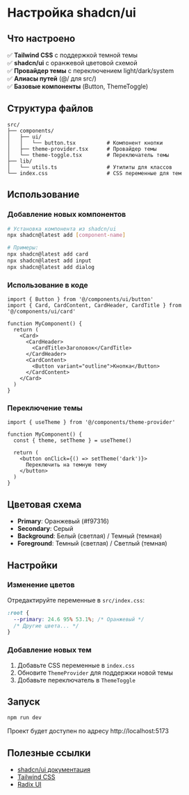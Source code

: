 # Настройка shadcn/ui

## Что настроено

✅ **Tailwind CSS** с поддержкой темной темы  
✅ **shadcn/ui** с оранжевой цветовой схемой  
✅ **Провайдер темы** с переключением light/dark/system  
✅ **Алиасы путей** (@/ для src/)  
✅ **Базовые компоненты** (Button, ThemeToggle)  

## Структура файлов

```
src/
├── components/
│   ├── ui/
│   │   └── button.tsx          # Компонент кнопки
│   ├── theme-provider.tsx      # Провайдер темы
│   └── theme-toggle.tsx        # Переключатель темы
├── lib/
│   └── utils.ts                # Утилиты для классов
└── index.css                   # CSS переменные для тем
```

## Использование

### Добавление новых компонентов

```bash
# Установка компонента из shadcn/ui
npx shadcn@latest add [component-name]

# Примеры:
npx shadcn@latest add card
npx shadcn@latest add input
npx shadcn@latest add dialog
```

### Использование в коде

```tsx
import { Button } from '@/components/ui/button'
import { Card, CardContent, CardHeader, CardTitle } from '@/components/ui/card'

function MyComponent() {
  return (
    <Card>
      <CardHeader>
        <CardTitle>Заголовок</CardTitle>
      </CardHeader>
      <CardContent>
        <Button variant="outline">Кнопка</Button>
      </CardContent>
    </Card>
  )
}
```

### Переключение темы

```tsx
import { useTheme } from '@/components/theme-provider'

function MyComponent() {
  const { theme, setTheme } = useTheme()
  
  return (
    <button onClick={() => setTheme('dark')}>
      Переключить на темную тему
    </button>
  )
}
```

## Цветовая схема

- **Primary**: Оранжевый (#f97316)
- **Secondary**: Серый
- **Background**: Белый (светлая) / Темный (темная)
- **Foreground**: Темный (светлая) / Светлый (темная)

## Настройки

### Изменение цветов

Отредактируйте переменные в `src/index.css`:

```css
:root {
  --primary: 24.6 95% 53.1%; /* Оранжевый */
  /* Другие цвета... */
}
```

### Добавление новых тем

1. Добавьте CSS переменные в `index.css`
2. Обновите `ThemeProvider` для поддержки новой темы
3. Добавьте переключатель в `ThemeToggle`

## Запуск

```bash
npm run dev
```

Проект будет доступен по адресу http://localhost:5173

## Полезные ссылки

- [shadcn/ui документация](https://ui.shadcn.com)
- [Tailwind CSS](https://tailwindcss.com)
- [Radix UI](https://www.radix-ui.com)
